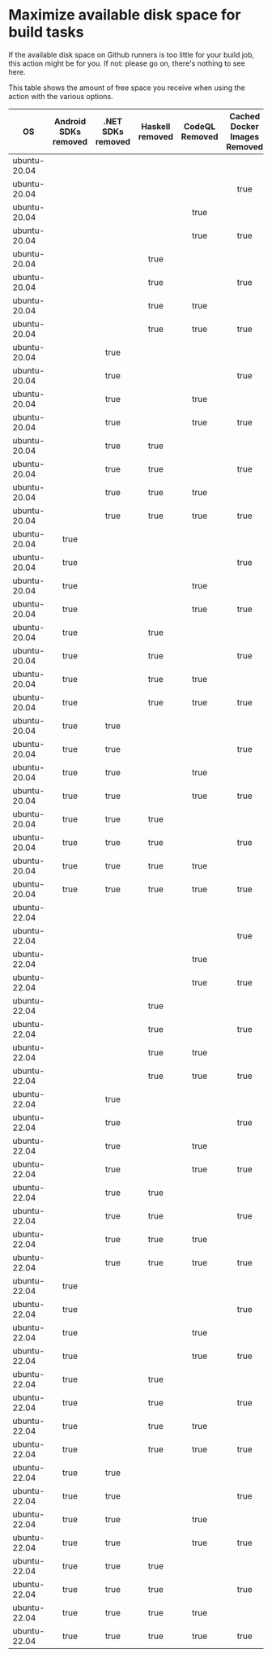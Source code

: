 # Maximize available disk space for build tasks

If the available disk space on Github runners is too little for your build job, this action might be for you.
If not: please go on, there's nothing to see here.

This table shows the amount of free space you receive when using the action with the various options.

OS | Android SDKs removed | .NET SDKs removed | Haskell removed | CodeQL Removed | Cached Docker Images Removed | GB freed | GB free | Elapsed Time (seconds) |
---|:--------------------:|:-----------------:|:---------------:|:--------------:|:----------------------------:|:--------:|:-------:|:----------------------:|
ubuntu-20.04 |  |  |  |  |  | 63 | 83 | 2
ubuntu-20.04 |  |  |  |  | true | 66 | 86 | 126
ubuntu-20.04 |  |  |  | true |  | 68 | 88 | 3
ubuntu-20.04 |  |  |  | true | true | 71 | 91 | 133
ubuntu-20.04 |  |  | true |  |  | 63 | 83 | 2
ubuntu-20.04 |  |  | true |  | true | 66 | 86 | 36
ubuntu-20.04 |  |  | true | true |  | 68 | 88 | 3
ubuntu-20.04 |  |  | true | true | true | 71 | 91 | 34
ubuntu-20.04 |  | true |  |  |  | 64 | 84 | 3
ubuntu-20.04 |  | true |  |  | true | 67 | 87 | 29
ubuntu-20.04 |  | true |  | true |  | 69 | 89 | 3
ubuntu-20.04 |  | true |  | true | true | 72 | 92 | 71
ubuntu-20.04 |  | true | true |  |  | 64 | 84 | 3
ubuntu-20.04 |  | true | true |  | true | 67 | 87 | 32
ubuntu-20.04 |  | true | true | true |  | 69 | 89 | 5
ubuntu-20.04 |  | true | true | true | true | 72 | 92 | 37
ubuntu-20.04 | true |  |  |  |  | 71 | 91 | 71
ubuntu-20.04 | true |  |  |  | true | 75 | 95 | 17
ubuntu-20.04 | true |  |  | true |  | 76 | 96 | 54
ubuntu-20.04 | true |  |  | true | true | 80 | 100 | 100
ubuntu-20.04 | true |  | true |  |  | 71 | 91 | 59
ubuntu-20.04 | true |  | true |  | true | 75 | 95 | 12
ubuntu-20.04 | true |  | true | true |  | 76 | 96 | 61
ubuntu-20.04 | true |  | true | true | true | 80 | 100 | 74
ubuntu-20.04 | true | true |  |  |  | 73 | 93 | 8
ubuntu-20.04 | true | true |  |  | true | 76 | 96 | 94
ubuntu-20.04 | true | true |  | true |  | 78 | 98 | 54
ubuntu-20.04 | true | true |  | true | true | 81 | 101 | 132
ubuntu-20.04 | true | true | true |  |  | 73 | 93 | 46
ubuntu-20.04 | true | true | true |  | true | 76 | 96 | 81
ubuntu-20.04 | true | true | true | true |  | 78 | 98 | 68
ubuntu-20.04 | true | true | true | true | true | 81 | 101 | 33
ubuntu-22.04 |  |  |  |  |  | 63 | 84 | 2
ubuntu-22.04 |  |  |  |  | true | 66 | 87 | 6
ubuntu-22.04 |  |  |  | true |  | 68 | 89 | 3
ubuntu-22.04 |  |  |  | true | true | 71 | 92 | 32
ubuntu-22.04 |  |  | true |  |  | 63 | 84 | 3
ubuntu-22.04 |  |  | true |  | true | 66 | 87 | 20
ubuntu-22.04 |  |  | true | true |  | 68 | 89 | 4
ubuntu-22.04 |  |  | true | true | true | 71 | 92 | 8
ubuntu-22.04 |  | true |  |  |  | 64 | 85 | 3
ubuntu-22.04 |  | true |  |  | true | 68 | 89 | 36
ubuntu-22.04 |  | true |  | true |  | 69 | 90 | 6
ubuntu-22.04 |  | true |  | true | true | 73 | 94 | 25
ubuntu-22.04 |  | true | true |  |  | 64 | 85 | 4
ubuntu-22.04 |  | true | true |  | true | 68 | 89 | 9
ubuntu-22.04 |  | true | true | true |  | 69 | 90 | 5
ubuntu-22.04 |  | true | true | true | true | 73 | 94 | 10
ubuntu-22.04 | true |  |  |  |  | 72 | 93 | 70
ubuntu-22.04 | true |  |  |  | true | 75 | 96 | 16
ubuntu-22.04 | true |  |  | true |  | 77 | 98 | 15
ubuntu-22.04 | true |  |  | true | true | 80 | 101 | 19
ubuntu-22.04 | true |  | true |  |  | 72 | 93 | 11
ubuntu-22.04 | true |  | true |  | true | 75 | 96 | 15
ubuntu-22.04 | true |  | true | true |  | 77 | 98 | 13
ubuntu-22.04 | true |  | true | true | true | 80 | 101 | 103
ubuntu-22.04 | true | true |  |  |  | 73 | 94 | 12
ubuntu-22.04 | true | true |  |  | true | 76 | 97 | 82
ubuntu-22.04 | true | true |  | true |  | 78 | 99 | 79
ubuntu-22.04 | true | true |  | true | true | 81 | 102 | 19
ubuntu-22.04 | true | true | true |  |  | 73 | 94 | 82
ubuntu-22.04 | true | true | true |  | true | 76 | 97 | 97
ubuntu-22.04 | true | true | true | true |  | 78 | 99 | 91
ubuntu-22.04 | true | true | true | true | true | 81 | 102 | 14
